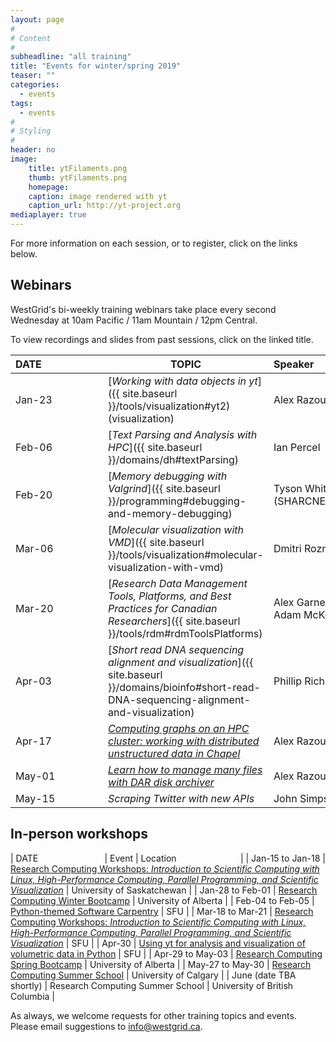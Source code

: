 ```yaml
---
layout: page
#
# Content
#
subheadline: "all training"
title: "Events for winter/spring 2019"
teaser: ""
categories:
  - events
tags:
  - events
#
# Styling
#
header: no
image:
    title: ytFilaments.png
    thumb: ytFilaments.png
    homepage:
    caption: image rendered with yt
    caption_url: http://yt-project.org
mediaplayer: true
---
```


For more information on each session, or to register, click on the links below.




## Webinars

WestGrid's bi-weekly training webinars take place every second Wednesday at 10am Pacific / 11am Mountain
/ 12pm Central.

To view recordings and slides from past sessions, click on the linked title.

| DATE&nbsp;&nbsp;&nbsp;&nbsp;&nbsp;&nbsp;&nbsp;&nbsp;&nbsp;&nbsp;&nbsp;&nbsp;&nbsp;&nbsp;&nbsp;&nbsp;&nbsp;&nbsp;&nbsp;&nbsp;&nbsp; | TOPIC | Speaker&nbsp;&nbsp;&nbsp;&nbsp;&nbsp;&nbsp;&nbsp;&nbsp;&nbsp;&nbsp;&nbsp;&nbsp;&nbsp;&nbsp;&nbsp;&nbsp;&nbsp;&nbsp;&nbsp;&nbsp;&nbsp;&nbsp;&nbsp;&nbsp;&nbsp;&nbsp;&nbsp; |
| ------------- | --------------- | ----------------- |
| Jan-23 | [*Working with data objects in yt*]({{ site.baseurl }}/tools/visualization#yt2) (visualization) | Alex Razoumov |
| Feb-06 | [*Text Parsing and Analysis with HPC*]({{ site.baseurl }}/domains/dh#textParsing)| Ian Percel |
| Feb-20 | [*Memory debugging with Valgrind*]({{ site.baseurl }}/programming#debugging-and-memory-debugging) | Tyson Whitehead (SHARCNET) |
| Mar-06 | [*Molecular visualization with VMD*]({{ site.baseurl }}/tools/visualization#molecular-visualization-with-vmd) | Dmitri Rozmanov |
| Mar-20 | [*Research Data Management Tools, Platforms, and Best Practices for Canadian Researchers*]({{ site.baseurl }}/tools/rdm#rdmToolsPlatforms) | Alex Garnett (SFU) and Adam McKenzie |
| Apr-03 | [*Short read DNA sequencing alignment and visualization*]({{ site.baseurl }}/domains/bioinfo#short-read-DNA-sequencing-alignment-and-visualization) | Phillip Richmond (UBC) |
| Apr-17 | [*Computing graphs on an HPC cluster: working with distributed unstructured data in Chapel*](https://www.eventbrite.ca/e/distributed-unstructured-meshes-and-graphs-in-chapel-registration-53082407911 ) | Alex Razoumov |
| May-01 | [*Learn how to manage many files with DAR disk archiver*](https://www.eventbrite.ca/e/learn-how-to-manage-many-files-with-dar-disk-archiver-registration-60049359250) | Alex Razoumov |
| May-15 | *Scraping Twitter with new APIs* | John Simpson |







## In-person workshops

| DATE&nbsp;&nbsp;&nbsp;&nbsp;&nbsp;&nbsp;&nbsp;&nbsp;&nbsp;&nbsp;&nbsp;&nbsp;&nbsp;&nbsp;&nbsp;&nbsp;&nbsp;&nbsp;&nbsp;&nbsp;&nbsp;&nbsp;&nbsp;&nbsp;&nbsp;&nbsp; | Event | Location&nbsp;&nbsp;&nbsp;&nbsp;&nbsp;&nbsp;&nbsp;&nbsp;&nbsp;&nbsp;&nbsp;&nbsp;&nbsp;&nbsp;&nbsp;&nbsp;&nbsp;&nbsp;&nbsp;&nbsp;&nbsp;&nbsp;&nbsp;&nbsp;&nbsp; |
| Jan-15 to Jan-18 | [Research Computing Workshops: *Introduction to Scientific Computing with Linux, High-Performance Computing, Parallel Programming, and Scientific Visualization*](https://www.eventbrite.ca/e/research-computing-workshops-university-of-saskatchewan-registration-52948538504) | University of Saskatchewan |
| Jan-28 to Feb-01 | [Research Computing Winter Bootcamp](https://ist.ualberta.ca/blog/news/get-ready-research-computing-winter-bootcamp) | University of Alberta |
| Feb-04 to Feb-05 | [Python-themed Software Carpentry](https://computecanada.github.io/2019-02-04-sfu) | SFU |
| Mar-18 to Mar-21 | [Research Computing Workshops: *Introduction to Scientific Computing with Linux, High-Performance Computing, Parallel Programming, and Scientific Visualization*](https://www.eventbrite.ca/e/research-computing-workshops-simon-fraser-university-big-data-hub-registration-56308425015) | SFU |
| Apr-30 | [Using yt for analysis and visualization of volumetric data in Python](https://github.com/sciprog-sfu/sciprog-sfu.github.io/issues/200) | SFU |
| Apr-29 to May-03 | [Research Computing Spring Bootcamp](https://ist.ualberta.ca/blog/news/get-ready-research-computing-spring-bootcamp) | University of Alberta |
| May-27 to May-30 | [Research Computing Summer School](http://bit.ly/calgarySchool19) | University of Calgary |
| June (date TBA shortly) | Research Computing Summer School | University of British Columbia |




As always, we welcome requests for other training topics and events. Please email suggestions to
info@westgrid.ca.
